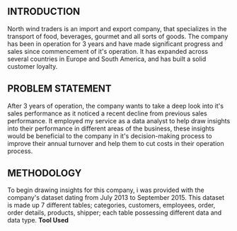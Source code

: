 ## INTRODUCTION
North wind traders is an import and export company, that specializes in the transport of food, beverages, gourmet and all sorts of goods. The company has been in operation for 3 years and have made significant progress and sales since commencement of it's operation. It has expanded across several countries in Europe and South America, and has built a solid customer loyalty. 
## PROBLEM STATEMENT 
After 3 years of operation, the company wants to take a deep look into it's sales performance as it noticed a recent decline from previous sales performance. It employed my service as a data analyst to help draw insights into their performance in different areas of the business, these insights would be beneficial to the company in it's decision-making process to improve their annual turnover and help them to cut costs in their operation process.
## METHODOLOGY 
To begin drawing insights for this company, i was provided with the company's dataset dating from July 2013 to September 2015. This dataset is made up 7 different tables; categories, customers, employees, order, order details, products, shipper; each table possessing different data and data type.
**Tool Used**
